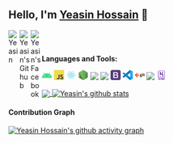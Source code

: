 ## Hello, I'm [Yeasin Hossain](https://github.com/yeasin-hossain) 👋

<a href="https://www.linkedin.com/in/yeasinxdp/">
  <img align="left" alt="Yeasin" width="22px" src="https://cdn.jsdelivr.net/npm/simple-icons@v3/icons/linkedin.svg" />
</a>
<a href="https://github.com/yeasin-hossain">
  <img align="left" alt="Yeasin's Github" width="22px" src="https://cdn.jsdelivr.net/npm/simple-icons@v3/icons/github.svg" />
</a>
<a href="https://www.facebook.com/shantoxdp1/">
  <img align="left" alt="Yeasin's Facebook" width="22px" src="https://cdn.jsdelivr.net/npm/simple-icons@v3/icons/facebook.svg" />
</a>

<br/>
<br/>

**Languages and Tools:**

<code><img height="20" src="https://raw.githubusercontent.com/github/explore/80688e429a7d4ef2fca1e82350fe8e3517d3494d/topics/android/android.png"></code>
<code><img height="20" src="https://raw.githubusercontent.com/github/explore/80688e429a7d4ef2fca1e82350fe8e3517d3494d/topics/javascript/javascript.png"></code>
<code><img height="20" src="https://raw.githubusercontent.com/github/explore/80688e429a7d4ef2fca1e82350fe8e3517d3494d/topics/react/react.png"></code>
<code><img height="20" src="https://raw.githubusercontent.com/github/explore/80688e429a7d4ef2fca1e82350fe8e3517d3494d/topics/nodejs/nodejs.png"></code>
<code><img height="20" src="https://camo.githubusercontent.com/92ec9eb7eeab7db4f5919e3205918918c42e6772562afb4112a2909c1aaaa875/68747470733a2f2f6173736574732e76657263656c2e636f6d2f696d6167652f75706c6f61642f76313630373535343338352f7265706f7369746f726965732f6e6578742d6a732f6e6578742d6c6f676f2e706e67"></code>
<code><img height="20" src="https://gw.alipayobjects.com/zos/rmsportal/KDpgvguMpGfqaHPjicRK.svg"></code>
<code><img height="20" src="https://raw.githubusercontent.com/github/explore/80688e429a7d4ef2fca1e82350fe8e3517d3494d/topics/bootstrap/bootstrap.png"></code>
<code><img height="20" src="https://raw.githubusercontent.com/github/explore/80688e429a7d4ef2fca1e82350fe8e3517d3494d/topics/visual-studio-code/visual-studio-code.png"></code>
<code><img height="20" src="https://raw.githubusercontent.com/github/explore/80688e429a7d4ef2fca1e82350fe8e3517d3494d/topics/git/git.png"></code>
<code><img height="20" src="https://avatars.githubusercontent.com/u/7892489?s=48&v=4"></code>
<code><img height="20" src="https://raw.githubusercontent.com/github/explore/cb661bc288627f05a5ac4187b00495fd8048c9fa/topics/heroku/heroku.png"></code>

<a href="https://github.com/yeasin-hossain">
  <img align="center" src="https://github-readme-stats.vercel.app/api/top-langs/?username=yeasin-hossain&theme=light&hide_langs_below=1" />
</a>
<a href="https://github.com/yeasin-hossain">
 <img align="center" src="https://github-readme-stats.vercel.app/api?username=yeasin-hossain&show_icons=true&theme=light&line_height=27" alt="Yeasin's github stats"/>
</a>


#### Contribution Graph
[![Yeasin Hossain's github activity graph](https://activity-graph.herokuapp.com/graph?username=yeasin-hossain&theme=react-dark)](https://github.com/yeasin-hossain/github-readme-activity-graph)

